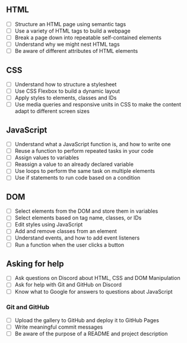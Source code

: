 ## HTML

- [ ] Structure an HTML page using semantic tags
- [ ] Use a variety of HTML tags to build a webpage
- [ ] Break a page down into repeatable self-contained elements
- [ ] Understand why we might nest HTML tags
- [ ] Be aware of different attributes of HTML elements

## CSS

- [ ] Understand how to structure a stylesheet
- [ ] Use CSS Flexbox to build a dynamic layout
- [ ] Apply styles to elements, classes and IDs
- [ ] Use media queries and responsive units in CSS to make the content adapt to different screen sizes

## JavaScript

- [ ] Understand what a JavaScript function is, and how to write one
- [ ] Reuse a function to perform repeated tasks in your code
- [ ] Assign values to variables
- [ ] Reassign a value to an already declared variable
- [ ] Use loops to perform the same task on multiple elements
- [ ] Use if statements to run code based on a condition

## DOM

- [ ] Select elements from the DOM and store them in variables
- [ ] Select elements based on tag name, classes, or IDs
- [ ] Edit styles using JavaScript
- [ ] Add and remove classes from an element
- [ ] Understand events, and how to add event listeners
- [ ] Run a function when the user clicks a button

## Asking for help

- [ ] Ask questions on Discord about HTML, CSS and DOM Manipulation
- [ ] Ask for help with Git and GitHub on Discord
- [ ] Know what to Google for answers to questions about JavaScript

### Git and GitHub

- [ ] Upload the gallery to GitHub and deploy it to GitHub Pages
- [ ] Write meaningful commit messages
- [ ] Be aware of the purpose of a README and project description
